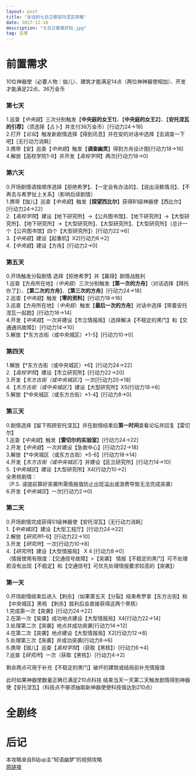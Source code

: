 ```yaml
---
layout: post
title: "永远的七日之都安托涅瓦攻略"
date: 2017-12-10
description: "七日之都真好玩.jpg"
tag: 日常
---   
```


# 前置需求      

10位神器使（必要人物：伽儿）、建筑才能满足14点（两位神神器使相加）、开发才能满足22点、36万金币     

### 第七天      

1.巡查【*中央庭*】三次分别触发【**中央庭的女王1**】、【**中央庭的女王2**】、【**安托涅瓦的引荐**】（须选择【占卜】并支付36万金币）[行动力24→18]     
2.打开【*论坛*】触发新剧情选择【得到讯息】并在安的对话中选择【去调查一下吧】[无行动力消耗]      
3.携带【安】巡查【*中央庭*】触发【**调查幽灵**】得到方舟设计图[行动力18→16]     
4.解放【高校学院1-6】并开发【*高校学院*】两次[行动力18→0]       

### 第六天      

0.开场剧情请按顺序选择【拒绝希罗】、【一定会有办法的】、【说出活骸情况】、【不再去与希罗扯上关系】（影响后续剧情）      
1.携带【伽儿】巡查【*中央庭*】触发【**探望西比尔**】获得B1级神器使【西比尔】[行动力24→22]       
2.【*高校学院*】建设【地下研究所】→【公共图书馆】、【地下研究所】→【大型研究所】、【地下研究所】→【大型研究所】、【大型研究所】、【大型研究所】（总计一个【公共图书馆】四个【大型研究所】）[行动力22→6]      
3.【*中央庭*】建设【起重机】X2[行动力6→2]      
4.【*中央庭*】建设【方舟】[行动力2→0]     

### 第五天      

0.开场触发分裂剧情 选择【拒绝希罗】并【赢得】剧情战胜利       
1.巡查【方舟所在地】（*中央庭*）三次分别触发【**第一次的方舟**】（对话选择【拜托你了】）、【**第二次的方舟**】、【**第三次的方舟**】[行动力24→18]        
2.巡查【*中央庭*】触发【**零的资料**】[行动力18→16]       
3.巡查【方舟所在地】（*中央庭*）触发【**最后一次的方舟**】对话中选择【带着安托涅瓦一起跑】[行动力16→14]     
4.开发【*中央庭*】一次并建设【市立情报局】（选择解决【不稳定的黑门】和【交通通讯故障】）[行动力14→10]        
5.解放【*东方古街（或中央城区）*1-5】[行动力10→0]     

### 第四天      

1.解放【*东方古街（或中央城区）*6】[行动力24→22]        
2.【*高校学院*】建设【市立研究所】[行动力22→20]     
3.开发【*东方古街（或中央城区）*】一次[行动力20→18]       
4.【*东方古街（或中央城区）*】建设【大型研究所】X5[行动力18→8]     
5.解放【*中央城区（或东方古街）*1-4】[行动力8→0]        

### 第三天      

0.剧情选择【留下照顾安托涅瓦】并在剧情结束后**第一时间**查看论坛并回复【雷切尔】     
1.巡查【*中央庭*】触发【**雷切尔的实验室**】[行动力24→22]        
2.开发【*中央庭*】一次并建设【急救中心】[行动力22→18]        
3.解放【*中央城区（或东方古街）*5-6】[行动力18→14]        
4.开发【*东方古街（或中央城区）*】并建设【区立研究所】[行动力14→10]     
5.【*中央城区*】建设【大型研究所】X4[行动力10→2]      
全黑核剧情：      
（P.S. 请提前算好突袭所需情报值防止出现溢出或浪费导致无法完成突袭）        
6.开发【*中央城区*】一次[行动力2→0]        

### 第二天      

0.开场剧情完成获得S1级神器使【安托涅瓦】[无行动力消耗]      
1.【*中央城区*】建设【大型工程厅】[行动力24→22]       
2.解放【*研究所*1-6】[行动力22→10]        
3.开发【*研究所*】一次[行动力10→8]      
4.【*研究所*】建设【大型情报局】 X 4 [行动力8→0]     
（情报使用有限度：【交通信号故障】>【突袭】 情报【不稳定的黑门】可不处理 若没有出现【不稳定】和【交通信号】可优先处理情报要求较高的【突袭】）        

### 第一天     

0.开场剧情结束后进入【刺杀】（如果第五天【分裂】结束希罗拿【东方古街】和【中央城区】黑核 【刺杀】胜利后会直接获得这两个黑核）        
1.完成第一次【突袭】[行动力24→22]       
2.在第一次【突袭】成功地点建设【大型情报局】X4[行动力22→14]     
3.处理第二次【突袭】地点并成功突袭[行动力14→12]        
4.在第二次【突袭】地点建设【大型情报局】X2[行动力12→8]        
5.处理第三次【突袭】并成功突袭[行动力8→6]        
6.携带【珈儿】巡查【*高校学院*】（获取【黑核】）[行动力6→4]        
7.巡查【*研究所*】一次（获取【黑核】）[行动力4→2]       

剩余两点可用于补充【不稳定的黑门】破坏的建筑或结局前补充情报值     

此时如果神器使数量正确已满足210点科技 结束当天一天第二天触发剧情得到神器使【安托涅瓦】（科技点不够须抽取新神器使使科技值达到210点）       

# 全剧终       


# 后记        
本攻略来自B站up主“轻语幽梦”的视频攻略        
[原链接](https://www.bilibili.com/video/av16811042/)        